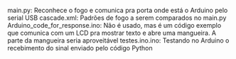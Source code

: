 main.py: Reconhece o fogo e comunica pra porta onde está o Arduino pelo serial USB
cascade.xml: Padrões de fogo a serem comparados no main.py
Arduino_code_for_response.ino: Não é usado, mas é um código exemplo que comunica com um LCD pra mostrar texto e abre uma mangueira. A parte da mangueira seria aproveitável
testes.ino.ino: Testando no Arduino o recebimento do sinal enviado pelo código Python
